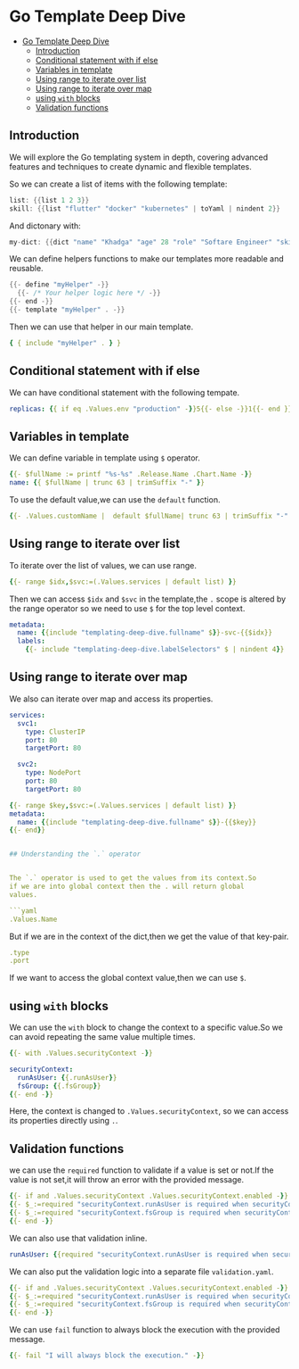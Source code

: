 # Go Template Deep Dive

<!--toc:start-->

- [Go Template Deep Dive](#go-template-deep-dive)
  - [Introduction](#introduction)
  - [Conditional statement with if else](#conditional-statement-with-if-else)
  - [Variables in template](#variables-in-template)
  - [Using range to iterate over list](#using-range-to-iterate-over-list)
  - [Using range to iterate over map](#using-range-to-iterate-over-map)
  - [using `with` blocks](#using-with-blocks)
  - [Validation functions](#validation-functions)

## Introduction

We will explore the Go templating system in depth, covering
advanced features and techniques to create dynamic and flexible
templates.

So we can create a list of items with the following template:

```go
list: {{list 1 2 3}}
skill: {{list "flutter" "docker" "kubernetes" | toYaml | nindent 2}}

```

And dictonary with:

```go
my-dict: {{dict "name" "Khadga" "age" 28 "role" "Softare Engineer" "skills" (dict "flutter" "10" "golang" "6") | toYaml | nindent 2}}
```

We can define helpers functions to make our templates more
readable and reusable.

```go
{{- define "myHelper" -}}
  {{- /* Your helper logic here */ -}}
{{- end -}}
{{- template "myHelper" . -}}
```

Then we can use that helper in our main template.

```yaml
{ { include "myHelper" . } }
```

## Conditional statement with if else

We can have conditional statement with the following tempate.

```yaml
replicas: {{ if eq .Values.env "production" -}}5{{- else -}}1{{- end }}
```

## Variables in template

We can define variable in template using `$` operator.

```yaml
{{- $fullName := printf "%s-%s" .Release.Name .Chart.Name -}}
name: {{ $fullName | trunc 63 | trimSuffix "-" }}
```

To use the default value,we can use the `default` function.

```yaml
{{- .Values.customName |  default $fullName| trunc 63 | trimSuffix "-" }}
```

## Using range to iterate over list
To iterate over the list of values, we can use range.

```yaml
{{- range $idx,$svc:=(.Values.services | default list) }}
```

Then we can access `$idx` and `$svc` in the template,the `.` scope
is altered by the range operator so we need to use `$` for the top
level context.

```yaml
metadata:
  name: {{include "templating-deep-dive.fullname" $}}-svc-{{$idx}}
  labels:
    {{- include "templating-deep-dive.labelSelectors" $ | nindent 4}}
```

## Using range to iterate over map

We also can iterate over map and access its properties.
```yaml
services:
  svc1:
    type: ClusterIP
    port: 80
    targetPort: 80

  svc2:
    type: NodePort
    port: 80
    targetPort: 80
```

```yaml
{{- range $key,$svc:=(.Values.services | default list) }}
metadata:
  name: {{include "templating-deep-dive.fullname" $}}-{{$key}}
{{- end}}


## Understanding the `.` operator


The `.` operator is used to get the values from its context.So
if we are into global context then the . will return global 
values.

```yaml
.Values.Name
```

But if we are in the context of the dict,then we get the value
of that key-pair.

```yaml
.type
.port
```

If we want to access the global context value,then we can use `$`.

## using `with` blocks

We can use the `with` block to change the context to a specific
value.So we can avoid repeating the same value multiple times.

```yaml
{{- with .Values.securityContext -}}

securityContext:
  runAsUser: {{.runAsUser}}
  fsGroup: {{.fsGroup}}
{{- end -}}
```

Here, the context is changed to `.Values.securityContext`, so we can
access its properties directly using `.`.

## Validation functions

we can use the `required` function to validate if a value is set or
not.If the value is not set,it will throw an error with the provided
message.

```yaml
{{- if and .Values.securityContext .Values.securityContext.enabled -}}
{{- $_:=required "securityContext.runAsUser is required when securityContext is enabled" .Values.securityContext.runAsUser -}}
{{- $_:=required "securityContext.fsGroup is required when securityContext is enabled" .Values.securityContext.fsGroup -}}
{{- end -}}
```

We can also use that validation inline.

```yaml
runAsUser: {{required "securityContext.runAsUser is required when securityContext is enabled" .Values.securityContext.runAsUser}}
```

We can also put the validation logic into a separate file `validation.yaml`.

```yaml
{{- if and .Values.securityContext .Values.securityContext.enabled -}}
{{- $_:=required "securityContext.runAsUser is required when securityContext is enabled" .Values.securityContext.runAsUser -}}
{{- $_:=required "securityContext.fsGroup is required when securityContext is enabled" .Values.securityContext.fsGroup -}}
{{- end -}}
```

We can use `fail` function to always block the execution with the provided
message.

```yaml
{{- fail "I will always block the execution." -}}
```
